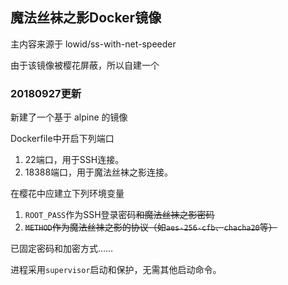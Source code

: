 ﻿## 魔法丝袜之影Docker镜像

主内容来源于 lowid/ss-with-net-speeder
 
由于该镜像被樱花屏蔽，所以自建一个

### 20180927更新

新建了一个基于 alpine 的镜像

Dockerfile中开启下列端口

1. 22端口，用于SSH连接。
2. 18388端口，用于魔法丝袜之影连接。

在樱花中应建立下列环境变量

1. `ROOT_PASS`作为SSH登录密码~~和魔法丝袜之影密码~~
2. ~~`METHOD`作为魔法丝袜之影的协议（如`aes-256-cfb`、`chacha20`等）~~

已固定密码和加密方式……

进程采用`supervisor`启动和保护，无需其他启动命令。

